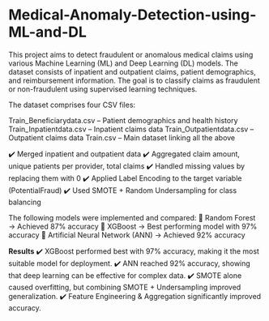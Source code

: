 # Medical-Anomaly-Detection-using-ML-and-DL

This project aims to detect fraudulent or anomalous medical claims using various Machine Learning (ML) and Deep Learning (DL) models. The dataset consists of inpatient and outpatient claims, patient demographics, and reimbursement information. The goal is to classify claims as fraudulent or non-fraudulent using supervised learning techniques.

The dataset comprises four CSV files:

Train_Beneficiarydata.csv – Patient demographics and health history
Train_Inpatientdata.csv – Inpatient claims data
Train_Outpatientdata.csv – Outpatient claims data
Train.csv – Main dataset linking all the above

✔️ Merged inpatient and outpatient data
✔️ Aggregated claim amount, unique patients per provider, total claims
✔️ Handled missing values by replacing them with 0
✔️ Applied Label Encoding to the target variable (PotentialFraud)
✔️ Used SMOTE + Random Undersampling for class balancing

The following models were implemented and compared:
📌 Random Forest → Achieved 87% accuracy
📌 XGBoost → Best performing model with 97% accuracy
📌 Artificial Neural Network (ANN) → Achieved 92% accuracy

**Results**
✔️ XGBoost performed best with 97% accuracy, making it the most suitable model for deployment.
✔️ ANN reached 92% accuracy, showing that deep learning can be effective for complex data.
✔️ SMOTE alone caused overfitting, but combining SMOTE + Undersampling improved generalization.
✔️ Feature Engineering & Aggregation significantly improved accuracy.
